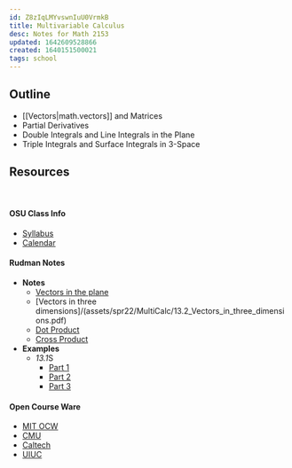 ```yaml
---
id: Z8zIqLMYvswnIuU0VrmkB
title: Multivariable Calculus
desc: Notes for Math 2153
updated: 1642609528866
created: 1640151500021
tags: school
---
```

## Outline
- [[Vectors|math.vectors]] and Matrices
- Partial Derivatives
- Double Integrals and Line Integrals in the Plane
- Triple Integrals and Surface Integrals in 3-Space

## Resources 
<br>

#### OSU Class Info
  - [Syllabus](/assets/spr22/MultiCalc/calc3syl.pdf)
  - [Calendar](/assets/spr22/MultiCalc/calc3cal.pdf)

#### Rudman Notes
  - **Notes**
    - [Vectors in the plane](/assets/spr22/MultiCalc/13.1_Vectors_in_the_plane.pdf)
    - [Vectors in three dimensions]/(assets/spr22/MultiCalc/13.2_Vectors_in_three_dimensions.pdf)
    - [Dot Product](/assets/spr22/MultiCalc/13.3_Dot_Product.pdf)
    - [Cross Product](/assets/spr22/MultiCalc/13.4_Cross_products.pdf)
  - **Examples**
    - *13.1*S
      - [Part 1](/assets/spr22/MultiCalc/13.1_example_pg_1.jpg)
      - [Part 2](/assets/spr22/MultiCalc/13.1_example_pg_2.jpg)
      - [Part 3](/assets/spr22/MultiCalc/13.1_example_pg_3.jpg)
  
#### Open Course Ware
  - [MIT OCW](https://ocw.mit.edu/courses/mathematics/18-02sc-multivariable-calculus-fall-2010/index.htm)
  - [CMU](https://www.math.cmu.edu/~gautam/sj/teaching/2019-20/268-multid-calc/)
  - [Caltech](http://tamuz.caltech.edu/teaching/18.022/)
  - [UIUC](https://nmd.pages.math.illinois.edu/classes/2019/241/index.html)
